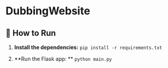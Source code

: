 # DubbingWebsite

## 🚀 How to Run

1. **Install the dependencies:**
  ```pip install -r requirements.txt```

2. **Run the Flask app: **
  ```python main.py```






